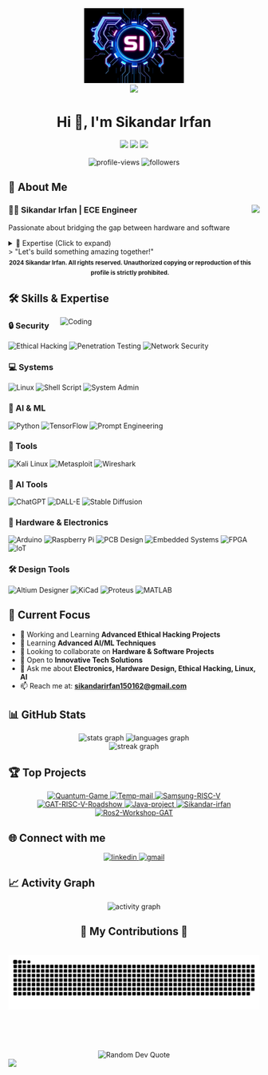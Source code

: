 <div align="center">
  <img height="150" src="assets/profileforgh.jpeg" />
</div>

<div align="center">
  <img src="https://readme-typing-svg.herokuapp.com/?lines=Welcome+to+my+Profile!;Ethical+Hacking+Enthusiast;ECE+Engineer;AI+%26+Linux+Specialist&center=true&width=380&height=45">
</div>

<h1 align="center">Hi 👋, I'm Sikandar Irfan</h1>

<div align="center">
  <img src="https://img.shields.io/badge/Focus-Ethical_Hacking-red?style=for-the-badge&logo=kalilinux&logoColor=white" />
  <img src="https://img.shields.io/badge/Skills-Hardware_&_Software-blue?style=for-the-badge&logo=arduino&logoColor=white" />
  <img src="https://img.shields.io/badge/Loves-Electronics-yellow?style=for-the-badge&logo=electron&logoColor=white" />
</div>

<br/>

<div align="center">
  <img src="https://komarev.com/ghpvc/?username=sikandar-irfan&label=Profile%20views&color=0080ff&style=flat" alt="profile-views" />
  <img src="https://img.shields.io/github/followers/sikandar-irfan?style=social" alt="followers" />
</div>

## 💫 About Me

<div align="center">
  <img align="right" height="150" src="https://user-images.githubusercontent.com/74038190/229223263-cf2e4b07-2615-4f87-9c38-e37600f8381a.gif"/>
  
  <div align="left">
    <h3>👨‍💻 Sikandar Irfan | ECE Engineer</h3>
    <p>Passionate about bridging the gap between hardware and software</p>
    <details>
    <summary>🎯 Expertise (Click to expand)</summary>
    <div class="expertise-section">
      🔧 **Hardware**
      - Circuit Design
      - PCB Layout
      - Embedded Systems
      💻 **Software**
      - Ethical Hacking
      - AI/ML
      - Linux Systems
      ⚡ **Electronics**
      - Microcontrollers
      - FPGA
      - IoT Solutions
      🌐 **Languages**: English, Hindi, Urdu, Tamil, Kannada
    </div>
    </details>
    > "Let's build something amazing together!"
    </div>
      <b><sub>2024 Sikandar Irfan. All rights reserved. Unauthorized copying or reproduction of this profile is strictly prohibited.</sub></b>
    </div>
  </div>
</div>

## 🛠️ Skills & Expertise

<img align="right" alt="Coding" width="400" src="https://user-images.githubusercontent.com/74038190/212284100-561aa473-3905-4a80-b561-0d28506553ee.gif">

<div align="left">
  
### 🔒 Security
![Ethical Hacking](https://img.shields.io/badge/Ethical_Hacking-FF0000?style=for-the-badge&logo=kalilinux&logoColor=white)
![Penetration Testing](https://img.shields.io/badge/Penetration_Testing-000000?style=for-the-badge&logo=hackthebox&logoColor=white)
![Network Security](https://img.shields.io/badge/Network_Security-00A98F?style=for-the-badge&logo=wireshark&logoColor=white)

### 💻 Systems
![Linux](https://img.shields.io/badge/Linux-FCC624?style=for-the-badge&logo=linux&logoColor=black)
![Shell Script](https://img.shields.io/badge/Shell_Script-121011?style=for-the-badge&logo=gnu-bash&logoColor=white)
![System Admin](https://img.shields.io/badge/System_Admin-4EAA25?style=for-the-badge&logo=gnu&logoColor=white)

### 🤖 AI & ML
![Python](https://img.shields.io/badge/Python-3776AB?style=for-the-badge&logo=python&logoColor=white)
![TensorFlow](https://img.shields.io/badge/TensorFlow-FF6F00?style=for-the-badge&logo=tensorflow&logoColor=white)
![Prompt Engineering](https://img.shields.io/badge/Prompt_Engineering-FF9A00?style=for-the-badge&logo=openai&logoColor=white)

### 🔧 Tools
![Kali Linux](https://img.shields.io/badge/Kali_Linux-557C94?style=for-the-badge&logo=kali-linux&logoColor=white)
![Metasploit](https://img.shields.io/badge/Metasploit-E34F26?style=for-the-badge&logo=metasploit&logoColor=white)
![Wireshark](https://img.shields.io/badge/Wireshark-1679A7?style=for-the-badge&logo=wireshark&logoColor=white)

### 🧠 AI Tools
![ChatGPT](https://img.shields.io/badge/ChatGPT-74aa9c?style=for-the-badge&logo=openai&logoColor=white)
![DALL-E](https://img.shields.io/badge/DALL·E-412991?style=for-the-badge&logo=openai&logoColor=white)
![Stable Diffusion](https://img.shields.io/badge/Stable_Diffusion-FF9A00?style=for-the-badge&logo=stability-ai&logoColor=white)

### 🔌 Hardware & Electronics
![Arduino](https://img.shields.io/badge/Arduino-00979D?style=for-the-badge&logo=arduino&logoColor=white)
![Raspberry Pi](https://img.shields.io/badge/Raspberry_Pi-C51A4A?style=for-the-badge&logo=raspberry-pi&logoColor=white)
![PCB Design](https://img.shields.io/badge/PCB_Design-3DDC84?style=for-the-badge&logo=altium-designer&logoColor=white)
![Embedded Systems](https://img.shields.io/badge/Embedded_Systems-DD0031?style=for-the-badge&logo=arm&logoColor=white)
![FPGA](https://img.shields.io/badge/FPGA-FF6C37?style=for-the-badge&logo=xilinx&logoColor=white)
![IoT](https://img.shields.io/badge/IoT-2C2255?style=for-the-badge&logo=internetofthings&logoColor=white)

### 🛠️ Design Tools
![Altium Designer](https://img.shields.io/badge/Altium_Designer-43853D?style=for-the-badge&logo=altium-designer&logoColor=white)
![KiCad](https://img.shields.io/badge/KiCad-3776AB?style=for-the-badge&logo=kicad&logoColor=white)
![Proteus](https://img.shields.io/badge/Proteus-FF6C37?style=for-the-badge&logo=proteus&logoColor=white)
![MATLAB](https://img.shields.io/badge/MATLAB-0076A8?style=for-the-badge&logo=mathworks&logoColor=white)

</div>

## 🚀 Current Focus

- 🔭 Working and Learning **Advanced Ethical Hacking Projects**
- 🌱 Learning **Advanced AI/ML Techniques**
- 👯 Looking to collaborate on **Hardware & Software Projects**
- 🤝 Open to **Innovative Tech Solutions**
- 💬 Ask me about **Electronics, Hardware Design, Ethical Hacking, Linux, AI**
- 📫 Reach me at: **sikandarirfan150162@gmail.com**

## 📊 GitHub Stats

<div align="center">
  <img src="https://github-readme-stats.vercel.app/api?username=sikandar-irfan&show_icons=true&theme=radical" height="150" alt="stats graph"/>
  <img src="https://github-readme-stats.vercel.app/api/top-langs/?username=sikandar-irfan&layout=compact&theme=radical" height="150" alt="languages graph"/>
</div>

<div align="center">
  <img src="https://github-readme-streak-stats.herokuapp.com/?user=sikandar-irfan&theme=radical" height="150" alt="streak graph"/>
</div>

## 🏆 Top Projects

<div align="center">
  <!-- Featured Project -->
  <a href="https://github.com/Sikandar-irfan/Quantum-Game">
    <img src="https://github-readme-stats.vercel.app/api/pin/?username=sikandar-irfan&repo=Quantum-Game&theme=radical" alt="Quantum-Game" />
  </a>

  <!-- Latest Repositories -->
  <a href="https://github.com/Sikandar-irfan/Temp-mail">
    <img src="https://github-readme-stats.vercel.app/api/pin/?username=sikandar-irfan&repo=Temp-mail&theme=radical" alt="Temp-mail" />
  </a>
  <a href="https://github.com/Sikandar-irfan/Samsung-RISC-V">
    <img src="https://github-readme-stats.vercel.app/api/pin/?username=sikandar-irfan&repo=Samsung-RISC-V&theme=radical" alt="Samsung-RISC-V" />
  </a>
  <a href="https://github.com/Sikandar-irfan/GAT-RISC-V-Roadshow">
    <img src="https://github-readme-stats.vercel.app/api/pin/?username=sikandar-irfan&repo=GAT-RISC-V-Roadshow&theme=radical" alt="GAT-RISC-V-Roadshow" />
  </a>
  <a href="https://github.com/Sikandar-irfan/Java-project">
    <img src="https://github-readme-stats.vercel.app/api/pin/?username=sikandar-irfan&repo=Java-project&theme=radical" alt="Java-project" />
  </a>
  <a href="https://github.com/Sikandar-irfan/Sikandar-irfan">
    <img src="https://github-readme-stats.vercel.app/api/pin/?username=sikandar-irfan&repo=Sikandar-irfan&theme=radical" alt="Sikandar-irfan" />
  </a>
  <a href="https://github.com/Sikandar-irfan/Ros2-Workshop-GAT">
    <img src="https://github-readme-stats.vercel.app/api/pin/?username=sikandar-irfan&repo=Ros2-Workshop-GAT&theme=radical" alt="Ros2-Workshop-GAT" />
  </a>
</div>

## 🌐 Connect with me

<div align="center">
  <a href="https://www.linkedin.com/in/sikandar-irfan-5459342a6" target="_blank">
    <img src="https://img.shields.io/badge/LinkedIn-0077B5?style=for-the-badge&logo=linkedin&logoColor=white" alt="linkedin"/>
  </a>
  <a href="mailto:sikandarirfan150162@gmail.com">
    <img src="https://img.shields.io/badge/Gmail-D14836?style=for-the-badge&logo=gmail&logoColor=white" alt="gmail"/>
  </a>
</div>

## 📈 Activity Graph

<div align="center">
  <img src="https://github-readme-activity-graph.vercel.app/graph?username=sikandar-irfan&custom_title=Sikandar's%20Activity%20Graph&theme=radical&hide_border=true" alt="activity graph">
</div>

<div align="center">
  <h2>🐍 My Contributions 🐍</h2>
  <br>
  <img alt="snake eating my contributions" src="https://raw.githubusercontent.com/salesp07/salesp07/output/github-contribution-grid-snake.svg" />
  
  <br/><br/><br/>
</div>

<div align="center">
  <img src="https://quotes-github-readme.vercel.app/api?type=horizontal&theme=radical" alt="Random Dev Quote" />
</div>

<img src="https://raw.githubusercontent.com/Trilokia/Trilokia/379277808c61ef204768a61bbc5d25bc7798ccf1/bottom_header.svg" />
